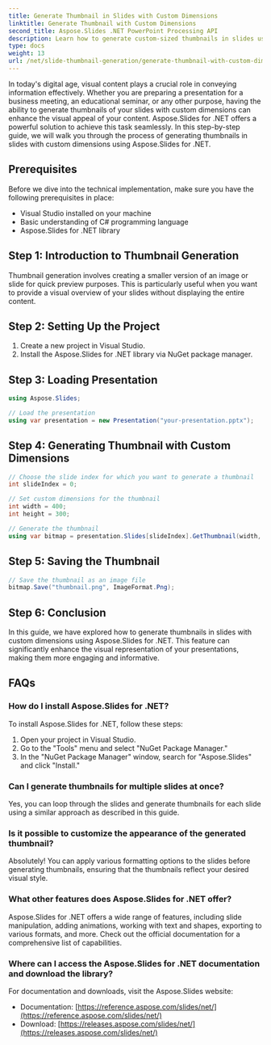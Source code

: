 ```yaml
---
title: Generate Thumbnail in Slides with Custom Dimensions
linktitle: Generate Thumbnail with Custom Dimensions
second_title: Aspose.Slides .NET PowerPoint Processing API
description: Learn how to generate custom-sized thumbnails in slides using Aspose.Slides for .NET. Step-by-step guide with source code. Enhance your presentations with engaging visuals. 
type: docs
weight: 13
url: /net/slide-thumbnail-generation/generate-thumbnail-with-custom-dimensions/
---
```


In today's digital age, visual content plays a crucial role in conveying information effectively. Whether you are preparing a presentation for a business meeting, an educational seminar, or any other purpose, having the ability to generate thumbnails of your slides with custom dimensions can enhance the visual appeal of your content. Aspose.Slides for .NET offers a powerful solution to achieve this task seamlessly. In this step-by-step guide, we will walk you through the process of generating thumbnails in slides with custom dimensions using Aspose.Slides for .NET.

## Prerequisites

Before we dive into the technical implementation, make sure you have the following prerequisites in place:

- Visual Studio installed on your machine
- Basic understanding of C# programming language
- Aspose.Slides for .NET library


## Step 1: Introduction to Thumbnail Generation

Thumbnail generation involves creating a smaller version of an image or slide for quick preview purposes. This is particularly useful when you want to provide a visual overview of your slides without displaying the entire content.

## Step 2: Setting Up the Project

1. Create a new project in Visual Studio.
2. Install the Aspose.Slides for .NET library via NuGet package manager.

## Step 3: Loading Presentation

```csharp
using Aspose.Slides;

// Load the presentation
using var presentation = new Presentation("your-presentation.pptx");
```

## Step 4: Generating Thumbnail with Custom Dimensions

```csharp
// Choose the slide index for which you want to generate a thumbnail
int slideIndex = 0;

// Set custom dimensions for the thumbnail
int width = 400;
int height = 300;

// Generate the thumbnail
using var bitmap = presentation.Slides[slideIndex].GetThumbnail(width, height);
```

## Step 5: Saving the Thumbnail

```csharp
// Save the thumbnail as an image file
bitmap.Save("thumbnail.png", ImageFormat.Png);
```

## Step 6: Conclusion

In this guide, we have explored how to generate thumbnails in slides with custom dimensions using Aspose.Slides for .NET. This feature can significantly enhance the visual representation of your presentations, making them more engaging and informative.

## FAQs

### How do I install Aspose.Slides for .NET?

To install Aspose.Slides for .NET, follow these steps:
1. Open your project in Visual Studio.
2. Go to the "Tools" menu and select "NuGet Package Manager."
3. In the "NuGet Package Manager" window, search for "Aspose.Slides" and click "Install."

### Can I generate thumbnails for multiple slides at once?

Yes, you can loop through the slides and generate thumbnails for each slide using a similar approach as described in this guide.

### Is it possible to customize the appearance of the generated thumbnail?

Absolutely! You can apply various formatting options to the slides before generating thumbnails, ensuring that the thumbnails reflect your desired visual style.

### What other features does Aspose.Slides for .NET offer?

Aspose.Slides for .NET offers a wide range of features, including slide manipulation, adding animations, working with text and shapes, exporting to various formats, and more. Check out the official documentation for a comprehensive list of capabilities.

### Where can I access the Aspose.Slides for .NET documentation and download the library?

For documentation and downloads, visit the Aspose.Slides website:
- Documentation: [https://reference.aspose.com/slides/net/](https://reference.aspose.com/slides/net/)
- Download: [https://releases.aspose.com/slides/net/](https://releases.aspose.com/slides/net/)

